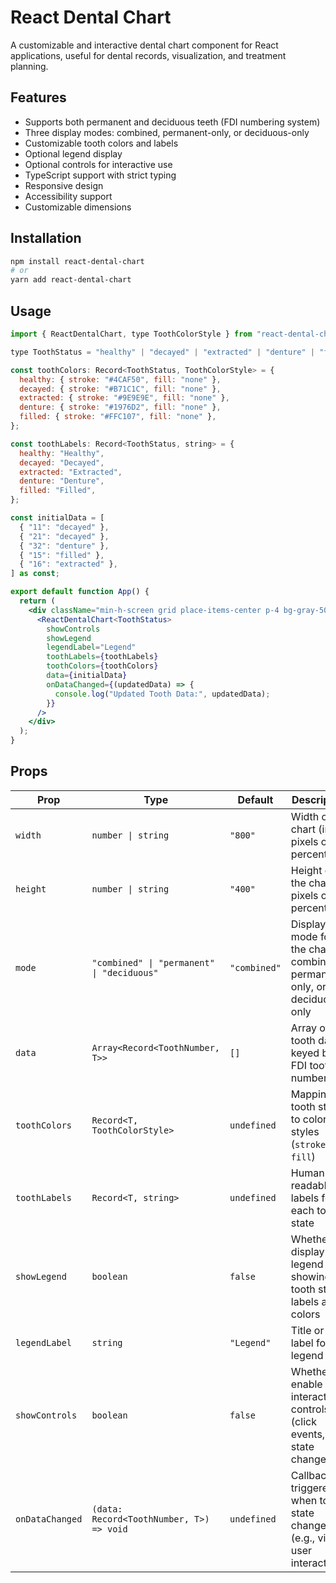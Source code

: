 # React Dental Chart

A customizable and interactive dental chart component for React applications, useful for dental records, visualization, and treatment planning.

## Features

- Supports both permanent and deciduous teeth (FDI numbering system)
- Three display modes: combined, permanent-only, or deciduous-only
- Customizable tooth colors and labels
- Optional legend display
- Optional controls for interactive use
- TypeScript support with strict typing
- Responsive design
- Accessibility support
- Customizable dimensions

## Installation

```bash
npm install react-dental-chart
# or
yarn add react-dental-chart
```

## Usage

```jsx
import { ReactDentalChart, type ToothColorStyle } from "react-dental-chart";

type ToothStatus = "healthy" | "decayed" | "extracted" | "denture" | "filled";

const toothColors: Record<ToothStatus, ToothColorStyle> = {
  healthy: { stroke: "#4CAF50", fill: "none" },
  decayed: { stroke: "#B71C1C", fill: "none" },
  extracted: { stroke: "#9E9E9E", fill: "none" },
  denture: { stroke: "#1976D2", fill: "none" },
  filled: { stroke: "#FFC107", fill: "none" },
};

const toothLabels: Record<ToothStatus, string> = {
  healthy: "Healthy",
  decayed: "Decayed",
  extracted: "Extracted",
  denture: "Denture",
  filled: "Filled",
};

const initialData = [
  { "11": "decayed" },
  { "21": "decayed" },
  { "32": "denture" },
  { "15": "filled" },
  { "16": "extracted" },
] as const;

export default function App() {
  return (
    <div className="min-h-screen grid place-items-center p-4 bg-gray-50">
      <ReactDentalChart<ToothStatus>
        showControls
        showLegend
        legendLabel="Legend"
        toothLabels={toothLabels}
        toothColors={toothColors}
        data={initialData}
        onDataChanged={(updatedData) => {
          console.log("Updated Tooth Data:", updatedData);
        }}
      />
    </div>
  );
}
```
## Props

 | Prop            | Type                                       | Default          | Description                                                              |
| --------------- | ------------------------------------------ | ---------------- | ------------------------------------------------------------------------ |
| `width`         | `number \| string`                         | `"800"`          | Width of the chart (in pixels or percentage)                             |
| `height`        | `number \| string`                         | `"400"`          | Height of the chart (in pixels or percentage)                            |
| `mode`          | `"combined" \| "permanent" \| "deciduous"` | `"combined"`     | Display mode for the chart: combined, permanent-only, or deciduous-only  |
| `data`          | `Array<Record<ToothNumber, T>>`            | `[]`             | Array of tooth data keyed by FDI tooth number                            |
| `toothColors`   | `Record<T, ToothColorStyle>`               | `undefined`      | Mapping of tooth states to color styles (`stroke` and `fill`)            |
| `toothLabels`   | `Record<T, string>`                        | `undefined`      | Human-readable labels for each tooth state                               |
| `showLegend`    | `boolean`                                  | `false`          | Whether to display a legend showing the tooth state labels and colors    |
| `legendLabel`   | `string`                                   | `"Legend"`       | Title or label for the legend                                            |
| `showControls`  | `boolean`                                  | `false`          | Whether to enable interactive controls (click events, state changes)     |
| `onDataChanged` | `(data: Record<ToothNumber, T>) => void`   | `undefined`      | Callback triggered when tooth state changes (e.g., via user interaction) |

